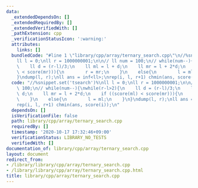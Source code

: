 ```yaml
---
data:
  _extendedDependsOn: []
  _extendedRequiredBy: []
  _extendedVerifiedWith: []
  _pathExtension: cpp
  _verificationStatusIcon: ':warning:'
  attributes:
    links: []
  bundledCode: "#line 1 \"library/cpp/array/ternary_search.cpp\"\n//%snippet.set('tsearch')%\n\
    ll l = 0;\nll r = 1000000001;\n\n// ll num = 100;\n// while(num--){\nwhile(r-l>2){\n\
    \    ll d = (r-l)/3;\n    ll ml = l + d;\n    ll mr = l + 2*d;\n    if ((score(ml)\
    \ < score(mr))){\n        r = mr;\n    }\n    else{\n        l = ml;\n    }\n\
    }\ndump(l, r);\nll ans = inf<ll>;\nrep(i, l, r+1) chmin(ans, score(i));\n"
  code: "//%snippet.set('tsearch')%\nll l = 0;\nll r = 1000000001;\n\n// ll num =\
    \ 100;\n// while(num--){\nwhile(r-l>2){\n    ll d = (r-l)/3;\n    ll ml = l +\
    \ d;\n    ll mr = l + 2*d;\n    if ((score(ml) < score(mr))){\n        r = mr;\n\
    \    }\n    else{\n        l = ml;\n    }\n}\ndump(l, r);\nll ans = inf<ll>;\n\
    rep(i, l, r+1) chmin(ans, score(i));\n"
  dependsOn: []
  isVerificationFile: false
  path: library/cpp/array/ternary_search.cpp
  requiredBy: []
  timestamp: '2020-10-17 17:32:46+09:00'
  verificationStatus: LIBRARY_NO_TESTS
  verifiedWith: []
documentation_of: library/cpp/array/ternary_search.cpp
layout: document
redirect_from:
- /library/library/cpp/array/ternary_search.cpp
- /library/library/cpp/array/ternary_search.cpp.html
title: library/cpp/array/ternary_search.cpp
---
```

